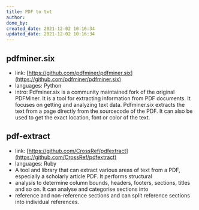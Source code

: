 ```yaml
---
title: PDF to txt
author: 
done_by: 
created_date: 2021-12-02 10:16:34
updated_date: 2021-12-02 10:16:34
---
```


## pdfminer.six 

- link: [https://github.com/pdfminer/pdfminer.six](https://github.com/pdfminer/pdfminer.six)
- languages: Python
- intro: Pdfminer.six is a community maintained fork of the original PDFMiner. It is a tool for extracting information from PDF documents.
It focuses on getting and analyzing text data. Pdfminer.six extracts the text from a page directly from the sourcecode of the PDF.
It can also be used to get the exact location, font or color of the text.

## pdf-extract

- link: [https://github.com/CrossRef/pdfextract](https://github.com/CrossRef/pdfextract)
- languages: Ruby
- A tool and library that can extract various areas of text from a PDF, especially a scholarly article PDF. It performs structural
- analysis to determine column bounds, headers, footers, sections, titles and so on. It can analyse and categorise sections into 
- reference and non-reference sections and can split reference sections into individual references.
